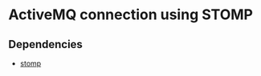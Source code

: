 # ActiveMQ connection using STOMP


## Dependencies
- [stomp](https://pypi.org/project/stomp.py/)




